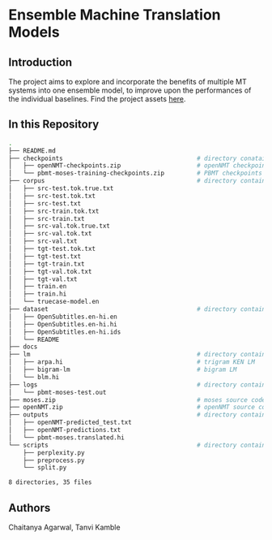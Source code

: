 # Ensemble Machine Translation Models

## Introduction
The project aims to explore and incorporate the benefits of multiple MT systems into one ensemble model, to improve upon the performances of the individual baselines. Find the project assets [here](https://drive.google.com/drive/folders/1C9PympPPGheRWxRlwtMHiwPBoq8yZ783?usp=sharing).

## In this Repository
```bash
.
├── README.md
├── checkpoints                                     # directory conataining zipped checkpoints
│   ├── openNMT-checkpoints.zip                     # openNMT checkpoints, not including the final model
│   └── pbmt-moses-training-checkpoints.zip         # PBMT checkpoints
├── corpus                                          # directory containing split and processed en-hi corpus
│   ├── src-test.tok.true.txt
│   ├── src-test.tok.txt
│   ├── src-test.txt
│   ├── src-train.tok.txt
│   ├── src-train.txt
│   ├── src-val.tok.true.txt
│   ├── src-val.tok.txt
│   ├── src-val.txt
│   ├── tgt-test.tok.txt
│   ├── tgt-test.txt
│   ├── tgt-train.txt
│   ├── tgt-val.tok.txt
│   ├── tgt-val.txt
│   ├── train.en
│   ├── train.hi
│   └── truecase-model.en
├── dataset                                         # directory containing the OpenSubtitles en-hi corpus
│   ├── OpenSubtitles.en-hi.en
│   ├── OpenSubtitles.en-hi.hi
│   ├── OpenSubtitles.en-hi.ids
│   └── README
├── docs
├── lm                                              # directory containing language models
│   ├── arpa.hi                                     # trigram KEN LM
│   ├── bigram-lm                                   # bigram LM
│   └── blm.hi
├── logs                                            # directory containing cmd logs
│   └── pbmt-moses-test.out
├── moses.zip                                       # moses source code
├── openNMT.zip                                     # openNMT source code
├── outputs                                         # directory containing predicted sentences
│   ├── openNMT-predicted_test.txt
│   ├── openNMT-predictions.txt
│   └── pbmt-moses.translated.hi
└── scripts                                         # directory containing helper scripts
    ├── perplexity.py
    ├── preprocess.py
    └── split.py

8 directories, 35 files
```

## Authors
Chaitanya Agarwal, Tanvi Kamble
